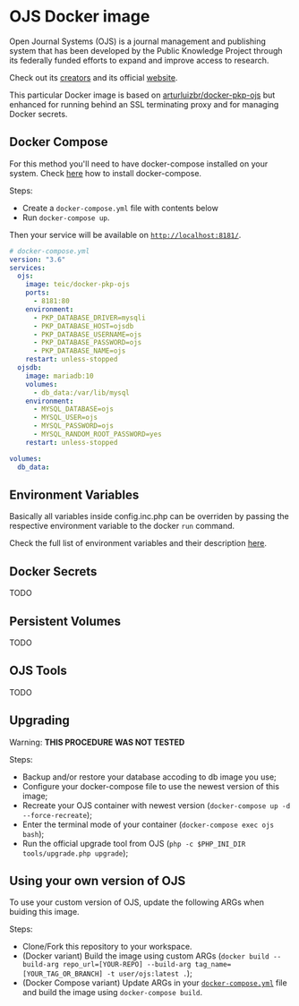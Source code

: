 # OJS Docker image

Open Journal Systems (OJS) is a journal management and publishing system that has been developed by the Public Knowledge Project through its federally funded efforts to expand and improve access to research.

Check out its [creators](https://pkp.sfu.ca) and its official [website](https://pkp.sfu.ca/ojs).

This particular Docker image is based on [arturluizbr/docker-pkp-ojs](https://github.com/arturluizbr/docker-pkp-ojs) but enhanced for running behind an SSL terminating proxy and for managing Docker secrets. 


## Docker Compose

For this method you'll need to have docker-compose installed on your system. Check [here](https://docs.docker.com/compose/install/) how to install docker-compose.

Steps:
- Create a `docker-compose.yml` file with contents below
- Run `docker-compose up`.

Then your service will be available on [```http://localhost:8181/```](http://localhost:8181/).
```yml
# docker-compose.yml
version: "3.6"
services:
  ojs:
    image: teic/docker-pkp-ojs
    ports: 
      - 8181:80
    environment: 
      - PKP_DATABASE_DRIVER=mysqli
      - PKP_DATABASE_HOST=ojsdb
      - PKP_DATABASE_USERNAME=ojs
      - PKP_DATABASE_PASSWORD=ojs
      - PKP_DATABASE_NAME=ojs
    restart: unless-stopped
  ojsdb:
    image: mariadb:10
    volumes:
      - db_data:/var/lib/mysql
    environment: 
      - MYSQL_DATABASE=ojs
      - MYSQL_USER=ojs
      - MYSQL_PASSWORD=ojs
      - MYSQL_RANDOM_ROOT_PASSWORD=yes
    restart: unless-stopped

volumes: 
  db_data:
```


## Environment Variables

Basically all variables inside config.inc.php can be overriden by passing the respective environment variable to the docker `run` command.

Check the full list of environment variables and their description [here](ojs.config.env).


## Docker Secrets

TODO


## Persistent Volumes

TODO


## OJS Tools

TODO


## Upgrading

Warning: **THIS PROCEDURE WAS NOT TESTED**

Steps:
- Backup and/or restore your database accoding to db image you use;
- Configure your docker-compose file to use the newest version of this image;
- Recreate your OJS container with newest version (```docker-compose up -d --force-recreate```);
- Enter the terminal mode of your container (```docker-compose exec ojs bash```);
- Run the official upgrade tool from OJS (```php -c $PHP_INI_DIR tools/upgrade.php upgrade```);


## Using your own version of OJS

To use your custom version of OJS, update the following ARGs when buiding this image.

Steps:
- Clone/Fork this repository to your workspace.
- (Docker variant) Build the image using custom ARGs (```docker build --build-arg repo_url=[YOUR-REPO] --build-arg tag_name=[YOUR_TAG_OR_BRANCH] -t user/ojs:latest .```);
- (Docker Compose variant) Update ARGs in your [```docker-compose.yml```](docker-compose.yml) file and build the image using ```docker-compose build```.
